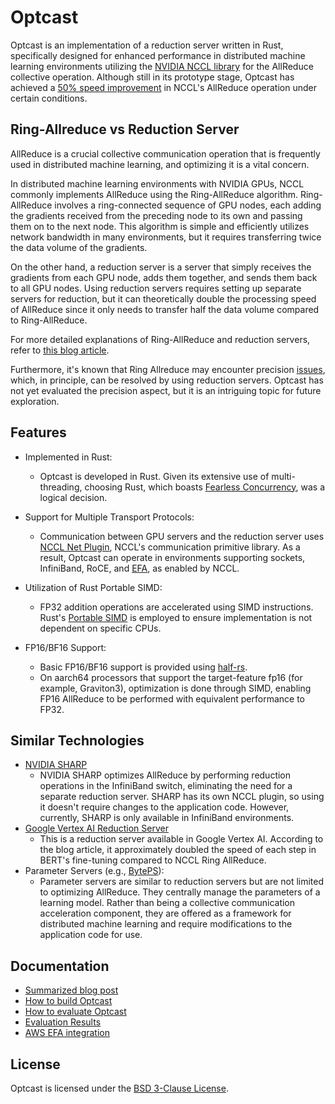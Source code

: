# Optcast

Optcast is an implementation of a reduction server written in Rust, specifically designed for enhanced performance in distributed machine learning environments utilizing the [NVIDIA NCCL library](https://github.com/NVIDIA/nccl) for the AllReduce collective operation. Although still in its prototype stage, Optcast has achieved a [50% speed improvement](./docs/eval_results.md) in NCCL's AllReduce operation under certain conditions.

## Ring-Allreduce vs Reduction Server

AllReduce is a crucial collective communication operation that is frequently used in distributed machine learning, and optimizing it is a vital concern.

In distributed machine learning environments with NVIDIA GPUs, NCCL commonly implements AllReduce using the Ring-AllReduce algorithm. Ring-AllReduce involves a ring-connected sequence of GPU nodes, each adding the gradients received from the preceding node to its own and passing them on to the next node. This algorithm is simple and efficiently utilizes network bandwidth in many environments, but it requires transferring twice the data volume of the gradients.

On the other hand, a reduction server is a server that simply receives the gradients from each GPU node, adds them together, and sends them back to all GPU nodes. Using reduction servers requires setting up separate servers for reduction, but it can theoretically double the processing speed of AllReduce since it only needs to transfer half the data volume compared to Ring-AllReduce.

For more detailed explanations of Ring-AllReduce and reduction servers, refer to [this blog article](https://cloud.google.com/blog/topics/developers-practitioners/optimize-training-performance-reduction-server-vertex-ai?hl=en).

Furthermore, it's known that Ring Allreduce may encounter precision [issues](https://github.com/NVIDIA/nccl/issues/1026#issuecomment-1763933869), which, in principle, can be resolved by using reduction servers. Optcast has not yet evaluated the precision aspect, but it is an intriguing topic for future exploration.

## Features

- Implemented in Rust:
    - Optcast is developed in Rust. Given its extensive use of multi-threading, choosing Rust, which boasts [Fearless Concurrency](https://blog.rust-lang.org/2015/04/10/Fearless-Concurrency.html), was a logical decision.

- Support for Multiple Transport Protocols:
    - Communication between GPU servers and the reduction server uses [NCCL Net Plugin](https://github.com/NVIDIA/nccl/tree/master/ext-net), NCCL's communication primitive library. As a result, Optcast can operate in environments supporting sockets, InfiniBand, RoCE, and [EFA](./docs/efa.md), as enabled by NCCL.

- Utilization of Rust Portable SIMD:
    - FP32 addition operations are accelerated using SIMD instructions. Rust's [Portable SIMD](https://github.com/rust-lang/portable-simd?tab=readme-ov-file) is employed to ensure implementation is not dependent on specific CPUs.

- FP16/BF16 Support:
    - Basic FP16/BF16 support is provided using [half-rs](https://github.com/starkat99/half-rs).
    - On aarch64 processors that support the target-feature fp16 (for example, Graviton3), optimization is done through SIMD, enabling FP16 AllReduce to be performed with equivalent performance to FP32.

## Similar Technologies

- [NVIDIA SHARP](https://docs.nvidia.com/networking/display/sharpv300)
    - NVIDIA SHARP optimizes AllReduce by performing reduction operations in the InfiniBand switch, eliminating the need for a separate reduction server. SHARP has its own NCCL plugin, so using it doesn't require changes to the application code. However, currently, SHARP is only available in InfiniBand environments.
- [Google Vertex AI Reduction Server](https://cloud.google.com/blog/topics/developers-practitioners/optimize-training-performance-reduction-server-vertex-ai?hl=en)
    - This is a reduction server available in Google Vertex AI. According to the blog article, it approximately doubled the speed of each step in BERT's fine-tuning compared to NCCL Ring AllReduce.
- Parameter Servers (e.g., [BytePS](https://github.com/bytedance/byteps/tree/master)):
    - Parameter servers are similar to reduction servers but are not limited to optimizing AllReduce. They centrally manage the parameters of a learning model. Rather than being a collective communication acceleration component, they are offered as a framework for distributed machine learning and require modifications to the application code for use.

## Documentation

- [Summarized blog post](https://medium.com/nttlabs/optcast-open-source-in-network-aggregation-for-distributed-deep-learning-c25d76878993)
- [How to build Optcast](./docs/build.md)
- [How to evaluate Optcast](./docs/eval.md)
- [Evaluation Results](./docs/eval_results.md)
- [AWS EFA integration](./docs/efa.md)

## License

Optcast is licensed under the [BSD 3-Clause License](./LICENSE).
